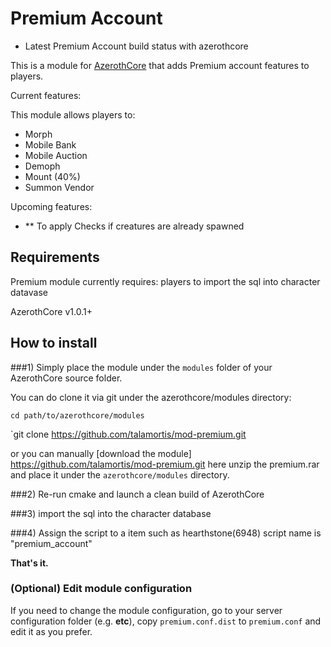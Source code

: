 # Premium Account

- Latest Premium Account build status with azerothcore

This is a module for [AzerothCore](http://www.azerothcore.org) that adds Premium account features to players.

Current features:

This module allows players to:
- Morph
- Mobile Bank
- Mobile Auction
- Demoph
- Mount (40%)
- Summon Vendor

Upcoming features:
- ** To apply Checks if creatures are already spawned

## Requirements

Premium module currently requires: players to import the sql into character datavase

AzerothCore v1.0.1+

## How to install

###1) Simply place the module under the `modules` folder of your AzerothCore source folder.

You can do clone it via git under the azerothcore/modules directory:

`cd path/to/azerothcore/modules`

`git clone https://github.com/talamortis/mod-premium.git

or you can manually [download the module] https://github.com/talamortis/mod-premium.git here unzip the premium.rar and place it under the `azerothcore/modules` directory.

###2) Re-run cmake and launch a clean build of AzerothCore

###3) import the sql into the character database

###4) Assign the script to a item such as hearthstone(6948) script name is "premium_account"

**That's it.**

### (Optional) Edit module configuration

If you need to change the module configuration, go to your server configuration folder (e.g. **etc**), copy `premium.conf.dist` to `premium.conf` and edit it as you prefer.






